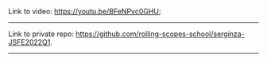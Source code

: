 Link to video: https://youtu.be/BFeNPvc0GHU;
_ _ _ _ _  
Link to private repo: https://github.com/rolling-scopes-school/serginza-JSFE2022Q1.
_ _ _ _ _  